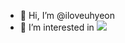 - 👋 Hi, I’m @iloveuhyeon
- 👀 I’m interested in <a href="https://flutter.dev" target="_blank"><img src="https://img.shields.io/badge/flutter-2ECCFA?style=for-the-badge&logo=02569B&logoColor=FFFFFF"/></a>
